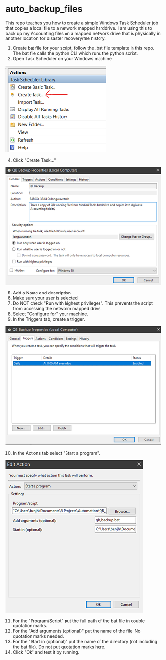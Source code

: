 # auto_backup_files
This repo teaches you how to create a simple Windows Task Scheduler job that copies a local file to a network mapped harddrive. I am using this to back up my Accounting files on a mapped network drive that is physically in another location for disaster recovery/file history.

1) Create bat file for your script, follow the .bat file template in this repo. The bat file calls the python CLI which runs the python script. 
3) Open Task Scheduler on your Windows machine

![](https://github.com/benjaminhuang13/auto_backup_files/blob/main/imgs/back_up_1.png)

4) Click "Create Task..."

![](https://github.com/benjaminhuang13/auto_backup_files/blob/main/imgs/back_up_2.png)

5) Add a Name and description
6) Make sure your user is selected
7) Do NOT check "Run with highest privileges". This prevents the script from accessing the networm mapped drive.
8) Select "Configure for" your machine.
9) In the Triggers tab, create a trigger.

![](https://github.com/benjaminhuang13/auto_backup_files/blob/main/imgs/back_up_3.png)

10) In the Actions tab select "Start a program".

![](https://github.com/benjaminhuang13/auto_backup_files/blob/main/imgs/back_up_4.png)

11) For the "Program/Script" put the full path of the bat file in double quotation marks.
12) For the "Add arguments (optional)" put the name of the file. No quotation marks needed.
13) For the "Start in (optional)" put the name of the directory (not including the bat file). Do not put quotation marks here.
14) Click "Ok" and test it by running.

